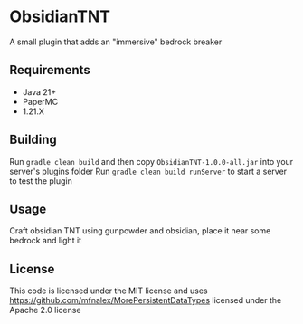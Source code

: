 # ObsidianTNT
A small plugin that adds an "immersive" bedrock breaker

## Requirements
- Java 21+
- PaperMC
- 1.21.X

## Building
Run `gradle clean build` and then copy `ObsidianTNT-1.0.0-all.jar` into your server's plugins folder
Run `gradle clean build runServer` to start a server to test the plugin

## Usage
Craft obsidian TNT using gunpowder and obsidian, place it near some bedrock and light it

## License
This code is licensed under the MIT license and uses https://github.com/mfnalex/MorePersistentDataTypes licensed under the Apache 2.0 license
